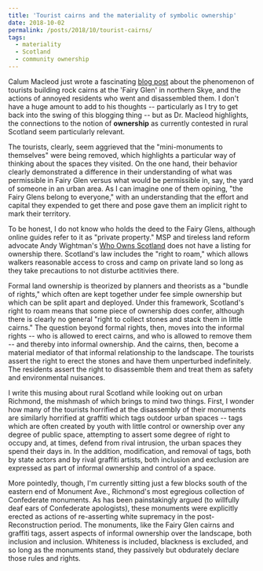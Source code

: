 ```yaml
---
title: 'Tourist cairns and the materiality of symbolic ownership'
date: 2018-10-02
permalink: /posts/2018/10/tourist-cairns/
tags:
  - materiality
  - Scotland
  - community ownership
---
```


Calum Macleod just wrote a fascinating [blog
post](https://calummacleodblog.wordpress.com/2018/09/26/small-cairns-big-questions-community-empowerment-and-landscape/)
about the phenomenon of tourists building rock cairns at the 'Fairy Glen' in
northern Skye, and the actions of annoyed residents who went and disassembled
them. I don't have a huge amount to add to his thoughts -- particularly as I
try to get back into the swing of this blogging thing -- but as Dr. Macleod
highlights, the connections to the notion of __ownership__ as currently
contested in rural Scotland seem particularly relevant.

The tourists, clearly, seem aggrieved that the "mini-monuments to themselves"
were being removed, which highlights a particular way of thinking about the
spaces they visited. On the one hand, their behavior clearly demonstrated a
difference in their understanding of what was permissible in Fairy Glen versus
what would be permissible in, say, the yard of someone in an urban area.  As I
can imagine one of them opining, "the Fairy Glens belong to everyone," with an
understanding that the effort and capital they expended to get there and pose
gave them an implicit right to mark their territory.

To be honest, I do not know who holds the deed to the Fairy Glens, although
online guides refer to it as "private property." MSP and tireless land reform
advocate Andy Wightman's [Who Owns Scotland](http://whoownsscotland.org.uk/)
does not have a listing for ownership there. Scotland's law includes the
"right to roam," which allows walkers reasonable access to cross and camp on
private land so long as they take precautions to not disturbe actitivies
there.

Formal land ownership is theorized by planners and theorists as a "bundle of
rights," which often are kept together under fee simple ownership but which
can be split apart and deployed. Under this framework, Scotland's right to
roam means that some piece of ownership does confer, although there is clearly
no general "right to collect stones and stack them in little cairns." The
question beyond formal rights, then, moves into the informal rights -- who is
allowed to erect cairns, and who is allowed to remove them -- and thereby into
informal ownership. And the cairns, then, become a material mediator of that
informal relationship to the landscape. The tourists assert the right to erect
the stones and have them unperturbed indefinitely. The residents assert the
right to disassemble them and treat them as safety and environmental
nuisances.

I write this musing about rural Scotland while looking out on urban Richmond,
the mishmash of which brings to mind two things. First, I wonder how many of
the tourists horrified at the disassembly of their monuments are similarly
horrified at graffiti which tags outdoor urban spaces -- tags which are often
created by youth with little control or ownership over any degree of public
space, attempting to assert some degree of right to occupy and, at times,
defend from rival intrusion, the urban spaces they spend their days in. In the
addition, modification, and removal of tags, both by state actors and by rival
graffiti artists, both inclusion and exclusion are expressed as part of
informal ownership and control of a space.

More pointedly, though, I'm currently sitting just a few blocks south of the
eastern end of Monument Ave., Richmond's most egregious collection of
Confederate monuments. As has been painstakingly argued (to willfully deaf
ears of Confederate apologists), these monuments were explicitly erected as
actions of re-asserting white supremacy in the post-Reconstruction period. The
monuments, like the Fairy Glen cairns and graffiti tags, assert aspects of
informal ownership over the landscape, both inclusion and inclusion. Whiteness
is included, blackness is excluded, and so long as the monuments stand, they
passively but obdurately declare those rules and rights.
